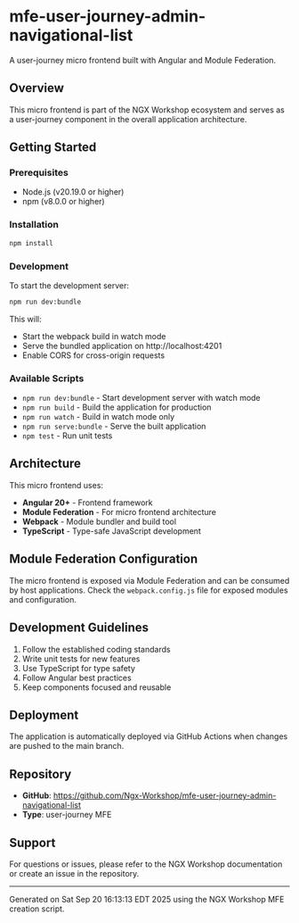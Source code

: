 # mfe-user-journey-admin-navigational-list

A user-journey micro frontend built with Angular and Module Federation.

## Overview

This micro frontend is part of the NGX Workshop ecosystem and serves as a user-journey component in the overall application architecture.

## Getting Started

### Prerequisites

- Node.js (v20.19.0 or higher)
- npm (v8.0.0 or higher)

### Installation

```bash
npm install
```

### Development

To start the development server:

```bash
npm run dev:bundle
```

This will:
- Start the webpack build in watch mode
- Serve the bundled application on http://localhost:4201
- Enable CORS for cross-origin requests

### Available Scripts

- `npm run dev:bundle` - Start development server with watch mode
- `npm run build` - Build the application for production
- `npm run watch` - Build in watch mode only
- `npm run serve:bundle` - Serve the built application
- `npm test` - Run unit tests

## Architecture

This micro frontend uses:
- **Angular 20+** - Frontend framework
- **Module Federation** - For micro frontend architecture
- **Webpack** - Module bundler and build tool
- **TypeScript** - Type-safe JavaScript development

## Module Federation Configuration

The micro frontend is exposed via Module Federation and can be consumed by host applications. Check the `webpack.config.js` file for exposed modules and configuration.

## Development Guidelines

1. Follow the established coding standards
2. Write unit tests for new features
3. Use TypeScript for type safety
4. Follow Angular best practices
5. Keep components focused and reusable

## Deployment

The application is automatically deployed via GitHub Actions when changes are pushed to the main branch.

## Repository

- **GitHub**: https://github.com/Ngx-Workshop/mfe-user-journey-admin-navigational-list
- **Type**: user-journey MFE

## Support

For questions or issues, please refer to the NGX Workshop documentation or create an issue in the repository.

---

Generated on Sat Sep 20 16:13:13 EDT 2025 using the NGX Workshop MFE creation script.
